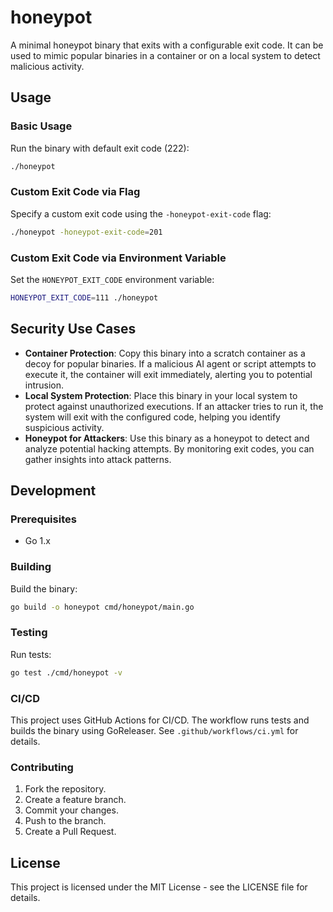 # honeypot

A minimal honeypot binary that exits with a configurable exit code. It can be used to mimic popular binaries in a container or on a local system to detect malicious activity.

## Usage

### Basic Usage

Run the binary with default exit code (222):

```bash
./honeypot
```

### Custom Exit Code via Flag

Specify a custom exit code using the `-honeypot-exit-code` flag:

```bash
./honeypot -honeypot-exit-code=201
```

### Custom Exit Code via Environment Variable

Set the `HONEYPOT_EXIT_CODE` environment variable:

```bash
HONEYPOT_EXIT_CODE=111 ./honeypot
```

## Security Use Cases

- **Container Protection**: Copy this binary into a scratch container as a decoy for popular binaries. If a malicious AI agent or script attempts to execute it, the container will exit immediately, alerting you to potential intrusion.
- **Local System Protection**: Place this binary in your local system to protect against unauthorized executions. If an attacker tries to run it, the system will exit with the configured code, helping you identify suspicious activity.
- **Honeypot for Attackers**: Use this binary as a honeypot to detect and analyze potential hacking attempts. By monitoring exit codes, you can gather insights into attack patterns.

## Development

### Prerequisites

- Go 1.x

### Building

Build the binary:

```bash
go build -o honeypot cmd/honeypot/main.go
```

### Testing

Run tests:

```bash
go test ./cmd/honeypot -v
```

### CI/CD

This project uses GitHub Actions for CI/CD. The workflow runs tests and builds the binary using GoReleaser. See `.github/workflows/ci.yml` for details.

### Contributing

1. Fork the repository.
2. Create a feature branch.
3. Commit your changes.
4. Push to the branch.
5. Create a Pull Request.

## License

This project is licensed under the MIT License - see the LICENSE file for details.